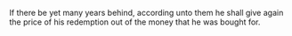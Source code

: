 If there be yet many years behind, according unto them he shall give again the price of his redemption out of the money that he was bought for.
